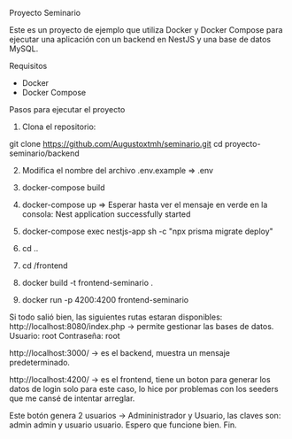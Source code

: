 Proyecto Seminario

Este es un proyecto de ejemplo que utiliza Docker y Docker Compose para ejecutar una aplicación con un backend en NestJS y una base de datos MySQL.

Requisitos

- Docker
- Docker Compose

Pasos para ejecutar el proyecto

1. Clona el repositorio:

 git clone https://github.com/Augustoxtmh/seminario.git
 cd proyecto-seminario/backend

2. Modifica el nombre del archivo .env.example => .env

3. docker-compose build
  
5. docker-compose up => Esperar hasta ver el mensaje en verde en la consola: Nest application successfully started
   
7. docker-compose exec nestjs-app sh -c "npx prisma migrate deploy"

8. cd ..
9. cd /frontend

10. docker build -t frontend-seminario .
11. docker run -p 4200:4200 frontend-seminario

Si todo salió bien, las siguientes rutas estaran disponibles:
http://localhost:8080/index.php -> permite gestionar las bases de datos.
Usuario: root Contraseña: root

http://localhost:3000/ -> es el backend, muestra un mensaje predeterminado.

http://localhost:4200/ -> es el frontend, tiene un boton para generar los datos de login solo para este caso, lo hice por problemas con los seeders que me cansé de intentar arreglar.

Este botón genera 2 usuarios -> Admininistrador y Usuario, las claves son: admin admin y usuario usuario.
Espero que funcione bien.
Fin.
